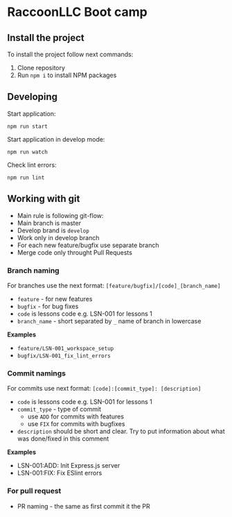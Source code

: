 # RaccoonLLC Boot camp

## Install the project

To install the project follow next commands:  
1. Clone repository
2. Run `npm i` to install NPM packages

## Developing
Start application:

```
npm run start
```
Start application in develop mode:
```
npm run watch
```
Check lint errors:
```
npm run lint
```

## Working with git
* Main rule is following git-flow:
* Main branch is master
* Develop brand is `develop`
* Work only in develop branch
* For each new feature/bugfix use separate branch
* Merge code only throught Pull Requests

### Branch naming

For branches use the next format: `[feature/bugfix]/[code]_[branch_name]`

- `feature` - for new features
- `bugfix` - for bug fixes
- `code` is lessons code e.g. LSN-001 for lessons 1
- `branch_name` - short separated by `_` name of branch in lowercase

**Examples**

- `feature/LSN-001_workspace_setup`
- `bugfix/LSN-001_fix_lint_errors`

### Commit namings
For commits use next format: `[code]:[commit_type]: [description]`
- `code` is lessons code e.g. LSN-001 for lessons 1
- `commit_type` - type of commit
    - use `ADD` for commits with features
    - use `FIX` for commits with bugfixes
- `description` should be short and clear. Try to put information about what was done/fixed in this comment

**Examples**
- LSN-001:ADD: Init Express.js server
- LSN-001:FIX: Fix ESlint errors

### For pull request
- PR naming - the same as first commit it the PR
